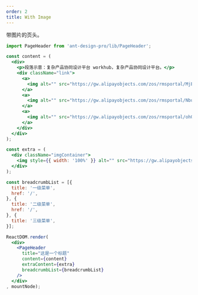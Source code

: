 ```yaml
---
order: 2
title: With Image
---
```


带图片的页头。

````jsx
import PageHeader from 'ant-design-pro/lib/PageHeader';

const content = (
  <div>
    <p>段落示意：复杂产品协同设计平台 workhub，复杂产品协同设计平台。</p>
    <div className="link">
      <a>
        <img alt="" src="https://gw.alipayobjects.com/zos/rmsportal/MjEImQtenlyueSmVEfUD.svg" /> 快速开始
      </a>
      <a>
        <img alt="" src="https://gw.alipayobjects.com/zos/rmsportal/NbuDUAuBlIApFuDvWiND.svg" /> 产品简介
      </a>
      <a>
        <img alt="" src="https://gw.alipayobjects.com/zos/rmsportal/ohOEPSYdDTNnyMbGuyLb.svg" /> 产品文档
      </a>
    </div>
  </div>
);

const extra = (
  <div className="imgContainer">
    <img style={{ width: '100%' }} alt="" src="https://gw.alipayobjects.com/zos/rmsportal/RzwpdLnhmvDJToTdfDPe.png" />
  </div>
);

const breadcrumbList = [{
  title: '一级菜单',
  href: '/',
}, {
  title: '二级菜单',
  href: '/',
}, {
  title: '三级菜单',
}];

ReactDOM.render(
  <div>
    <PageHeader
      title="这是一个标题"
      content={content}
      extraContent={extra}
      breadcrumbList={breadcrumbList}
    />
  </div>
, mountNode);
````

<style>
#scaffold-src-components-PageHeader-demo-image .code-box-demo {
  background: #f2f4f5;
}
#scaffold-src-components-PageHeader-demo-image .imgContainer {
  margin-top: -60px;
  text-align: center;
  width: 195px;
}
#scaffold-src-components-PageHeader-demo-image .link {
	margin-top: 16px;
}
#scaffold-src-components-PageHeader-demo-image .link a {
  margin-right: 32px;
}
#scaffold-src-components-PageHeader-demo-image .link img {
  vertical-align: middle;
  margin-right: 8px;
}
</style>
